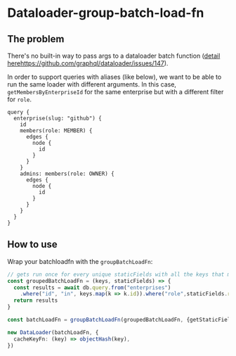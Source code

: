# Dataloader-group-batch-load-fn

## The problem
There's no built-in way to pass args to a dataloader batch function ([detail here](https://github.com/graphql/dataloader/issues/147)https://github.com/graphql/dataloader/issues/147).

In order to support queries with aliases (like below), we want to be able to run the same loader with different arguments. In this case, `getMembersByEnterpriseId` for the same enterprise but with a different filter for `role`. 

```gql
query {
  enterprise(slug: "github") {
    id
    members(role: MEMBER) {
      edges {
        node {
          id
        }
      }
    }
    admins: members(role: OWNER) {
      edges {
        node {
          id
        }
      }
    }
  }
}
```

## How to use
Wrap your batchloadfn with the `groupBatchLoadFn`:
```ts
// gets run once for every unique staticFields with all the keys that match those staticFields
const groupedBatchLoadFn = (keys, staticFields) => {
  const results = await db.query.from("enterprises")
    .where("id", "in", keys.map(k => k.id)).where("role",staticFields.role);
  return results
}

const batchLoadFn = groupBatchLoadFn(groupedBatchLoadFn, {getStaticFields: (key) => ({role:key.role})})

new DataLoader(batchLoadFn, {
  cacheKeyFn: (key) => objectHash(key),
})
```
